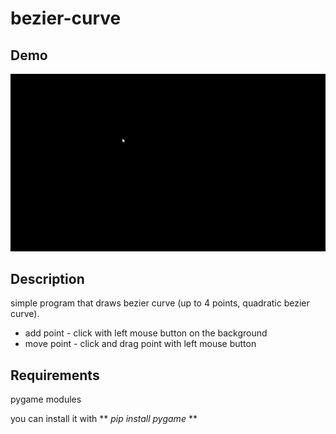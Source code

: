 # bezier-curve

## Demo
![](https://github.com/RealBot2/bezier-curve/blob/main/bezier-curve.gif)

## Description
simple program that draws bezier curve (up to 4 points, quadratic bezier curve).

* add point - click with left mouse button on the background
* move point - click and drag point with left mouse button

## Requirements
pygame modules

you can install it with  ** *pip install pygame* **
